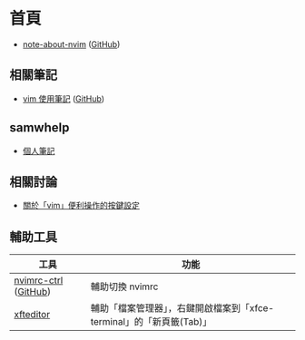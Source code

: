 
# 首頁

* [note-about-nvim](https://samwhelp.github.io/note-about-nvim/) ([GitHub](https://github.com/samwhelp/note-about-nvim))


## 相關筆記

* [vim 使用筆記](https://samwhelp.github.io/note-about-vim/) ([GitHub](https://github.com/samwhelp/note-about-vim))


## samwhelp

* [個人筆記](https://samwhelp.github.io/book/)


## 相關討論

* [關於「vim」便利操作的按鍵設定](https://www.ubuntu-tw.org/modules/newbb/viewtopic.php?post_id=361366#forumpost361366)


## 輔助工具

| 工具 | 功能 |
| --- | --- |
| [nvimrc-ctrl](https://samwhelp.github.io/note-about-vim/read/project/vimrc-profile/nvimrc-ctrl) ([GitHub](https://github.com/samwhelp/note-about-vim/tree/gh-pages/_demo/project/vimrc-profile/nvimrc-ctrl)) | 輔助切換 nvimrc |
| [xfteditor](https://samwhelp.github.io/tool-xfteditor/read/project/xfteditor/) | 輔助「檔案管理器」，右鍵開啟檔案到「xfce-terminal」的「新頁籤(Tab)」 |
